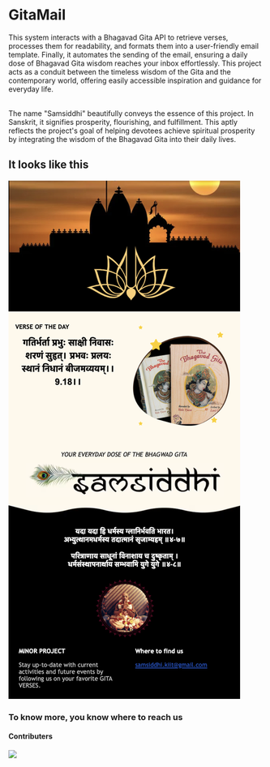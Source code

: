 # GitaMail

 This system interacts with a Bhagavad Gita API to retrieve verses, processes them for readability, and formats them into a user-friendly email template. Finally, it automates the sending of the email, ensuring a daily dose of Bhagavad Gita wisdom reaches your inbox effortlessly. This project acts as a conduit between the timeless wisdom of the Gita and the contemporary world, offering easily accessible inspiration and guidance for everyday life.

 <br>
 The name "Samsiddhi" beautifully conveys the essence of this project. In Sanskrit, it signifies prosperity, flourishing, and fulfillment. This aptly reflects the project's goal of helping devotees achieve spiritual prosperity by integrating the wisdom of the Bhagavad Gita into their daily lives.

## It looks like this

![HTML Template](https://github.com/aloner-pro/GitaMail/blob/main/SS.png?raw=true)

### To know more, you know where to reach us

#### Contributers

<a href="https://github.com/aloner-pro/GitaMail/graphs/contributors">
  <img src="https://contrib.rocks/image?repo=aloner-pro/GitaMail" />
</a>
